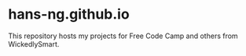 # hans-ng.github.io
This repository hosts my projects for Free Code Camp and others from WickedlySmart.
